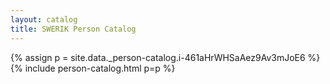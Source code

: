 ```yaml
---
layout: catalog
title: SWERIK Person Catalog
---
```

{% assign p = site.data._person-catalog.i-461aHrWHSaAez9Av3mJoE6 %}
{% include person-catalog.html p=p %}

